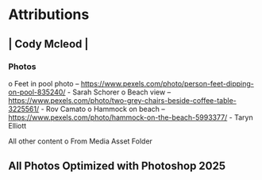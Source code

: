 # Attributions

## | Cody Mcleod |

### Photos
o	Feet in pool photo – https://www.pexels.com/photo/person-feet-dipping-on-pool-835240/ - Sarah Schorer
o	Beach view – https://www.pexels.com/photo/two-grey-chairs-beside-coffee-table-3225561/ - Rov Camato
o	Hammock on beach – https://www.pexels.com/photo/hammock-on-the-beach-5993377/ - Taryn Elliott

All other content
o	From Media Asset Folder


 ## All Photos Optimized with Photoshop 2025
